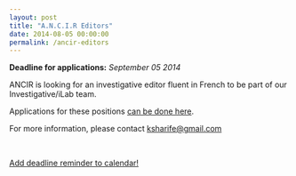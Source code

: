 ```yaml
---
layout: post
title: "A.N.C.I.R Editors"
date: 2014-08-05 00:00:00
permalink: /ancir-editors
---
```


**Deadline for applications:** *September 05 2014*

ANCIR is looking for an investigative editor fluent in French to be part of our Investigative/iLab team. 

Applications for these positions [can be done here](https://docs.google.com/forms/d/17poWszRUcBkG3yzCWiLfvtSfVrkym45z8_Ypi2R-JlU/viewform?usp=send_form).

For more information, please contact [ksharife@gmail.com](mailto:ksharife@gmail.com)

<br/>

<p>
  <a href="http://ate.so/?t9Jt6jr" target="_blank" class="btn btn-lg btn-default">
    <i class="glyphicon glyphicon-calendar"></i> Add deadline reminder to calendar!
  </a>
</p>

<br/>
